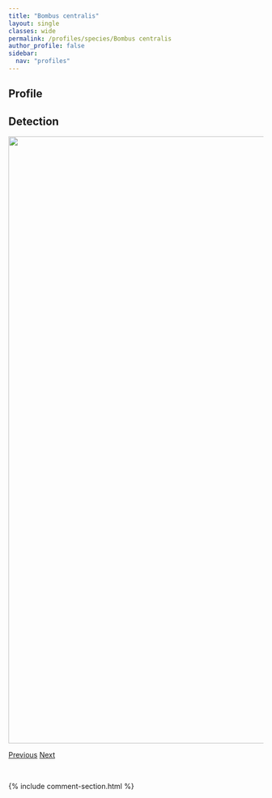 ```yaml
---
title: "Bombus centralis"
layout: single
classes: wide
permalink: /profiles/species/Bombus centralis
author_profile: false
sidebar:
  nav: "profiles"
---
```


<h2>Profile</h2>


<h2>Detection</h2>

<a href="/ANBC/assets/figures/species/Bombus centralis/range-map.png">
<img src="/ANBC/assets/figures/species/Bombus centralis/range-map.png" height = "1200" width = "800">
</a>

<a href="/profiles/species/Bombus californicus" class="pagination--pager" title="PreviousName">Previous</a> <a href="/profiles/species/Bombus cryptarum" class="pagination--pager" title="NextName">Next</a>

<p>&nbsp;</p>

{% include comment-section.html %}
